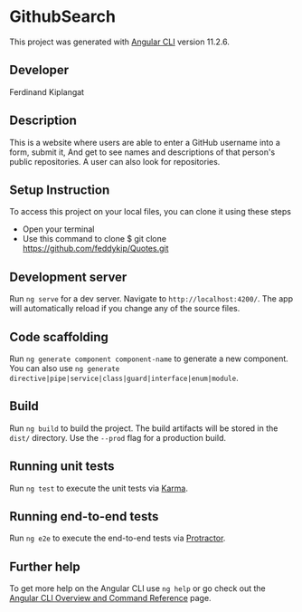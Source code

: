 # GithubSearch

This project was generated with [Angular CLI](https://github.com/angular/angular-cli) version 11.2.6.

## Developer

Ferdinand Kiplangat 

## Description

This is a website where users are able to enter a GitHub username into a form, submit it, And get to see names and descriptions of that person's public repositories. A user can also look for repositories.

## Setup Instruction

To access this project on your local files, you can clone it using these steps

* Open your terminal
* Use this command to clone $ git clone https://github.com/feddykip/Quotes.git
## Development server

Run `ng serve` for a dev server. Navigate to `http://localhost:4200/`. The app will automatically reload if you change any of the source files.

## Code scaffolding

Run `ng generate component component-name` to generate a new component. You can also use `ng generate directive|pipe|service|class|guard|interface|enum|module`.

## Build

Run `ng build` to build the project. The build artifacts will be stored in the `dist/` directory. Use the `--prod` flag for a production build.

## Running unit tests

Run `ng test` to execute the unit tests via [Karma](https://karma-runner.github.io).

## Running end-to-end tests

Run `ng e2e` to execute the end-to-end tests via [Protractor](http://www.protractortest.org/).

## Further help

To get more help on the Angular CLI use `ng help` or go check out the [Angular CLI Overview and Command Reference](https://angular.io/cli) page.
